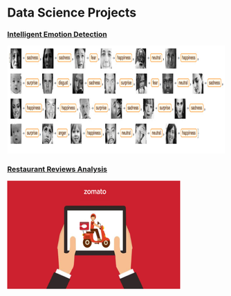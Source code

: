 

# Data Science Projects

 ###  [Intelligent Emotion Detection](https://github.com/pyreyes/emotion_detection)
 <a href="https://github.com/pyreyes/emotion_detection"><img src="https://github.com/pyreyes/emotion_detection/blob/main/fer2013_img.png" alt="Image Classification"
	title="Intelligent Emotion Detection" width="900" height="250" /></a>
  

### [Restaurant Reviews Analysis](https://github.com/pyreyes/restaurant_reviews)
 <a href="https://github.com/pyreyes/restaurant_reviews"><img src="https://github.com/pyreyes/restaurant_reviews/blob/main/Zomato-Social-1.jpg" alt="Topic Model" title="Restaurant Reviews Analysis" width="400" height="250" /></a>
 
